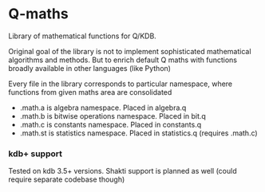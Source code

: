# Q-maths

Library of mathematical functions for Q/KDB.

Original goal of the library is not to implement sophisticated mathematical algorithms and methods.
But to enrich default Q maths with functions broadly available in other languages (like Python)

Every file in the library corresponds to particular namespace, where functions from given maths area are consolidated

* .math.a is algebra namespace. Placed in algebra.q
* .math.b is bitwise operations namespace. Placed in bit.q
* .math.c is constants namespace. Placed in constants.q
* .math.st is statistics namespace. Placed in statistics.q (requires .math.c)

### kdb+ support
Tested on kdb 3.5+ versions.
Shakti support is planned as well (could require separate codebase though)